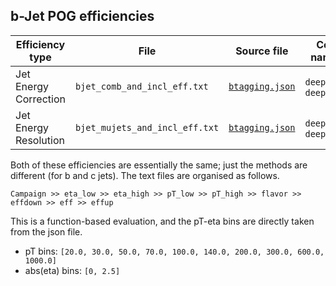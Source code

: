 ## b-Jet POG efficiencies


|Efficiency type|File| Source file|Correction name (2018)|
|--|--|--|--|
|Jet Energy Correction|`bjet_comb_and_incl_eff.txt`|[`btagging.json`](https://cms-nanoaod-integration.web.cern.ch/commonJSONSFs/summaries/BTV_2018_UL_btagging.html)|`deepJet_comb`, `deepJet_incl`|
|Jet Energy Resolution|`bjet_mujets_and_incl_eff.txt`|[`btagging.json`](https://cms-nanoaod-integration.web.cern.ch/commonJSONSFs/summaries/BTV_2018_UL_btagging.html)|`deepJet_mujets`, `deepJet_incl`|


Both of these efficiencies are essentially the same; just the methods are different (for b and c jets). The text files are organised as follows.
```
Campaign >> eta_low >> eta_high >> pT_low >> pT_high >> flavor >> effdown >> eff >> effup
```
This is a function-based evaluation, and the pT-eta bins are directly taken from the json file.
- pT bins: `[20.0, 30.0, 50.0, 70.0, 100.0, 140.0, 200.0, 300.0, 600.0, 1000.0]`
- abs(eta) bins: `[0, 2.5]`